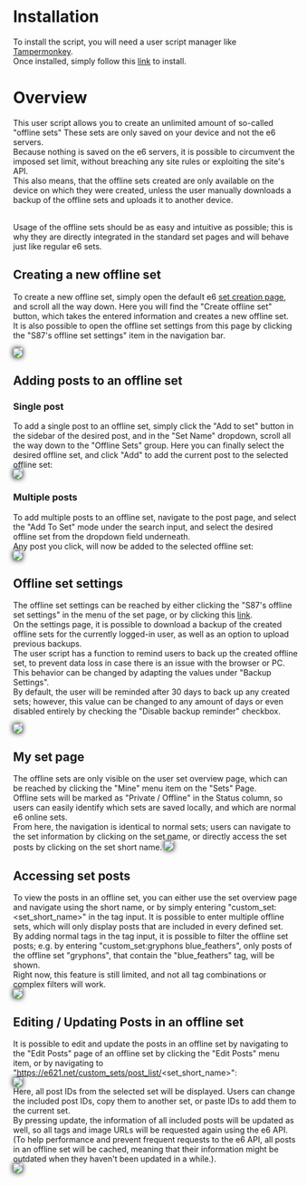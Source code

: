 # Installation

To install the script, you will need a user script manager like <a href="https://www.tampermonkey.net/" target="_blank">Tampermonkey</a>.<br>
Once installed, simply follow this [link](https://raw.githubusercontent.com/S87GMIL/e621_unlimited_sets/releases/latest/e621UnlimitedSets.user.js) to install. 

# Overview

This user script allows you to create an unlimited amount of so-called "offline sets" These sets are only saved on your device and not the e6 servers.<br>
Because nothing is saved on the e6 servers, it is possible to circumvent the imposed set limit, without breaching any site rules or exploiting the site's API.<br>
This also means, that the offline sets created are only available on the device on which they were created, unless the user manually downloads a backup of the offline sets and uploads it to another device.<br><br>

Usage of the offline sets should be as easy and intuitive as possible; this is why they are directly integrated in the standard set pages and will behave just like regular e6 sets.

## Creating a new offline set

To create a new offline set, simply open the default e6 [set creation page](https://e621.net/post_sets/new), and scroll all the way down. Here you will find the "Create offline set" button, which takes the entered information and creates a new offline set.<br>
It is also possible to open the offline set settings from this page by clicking the "S87's offline set settings" item in the navigation bar.

<image src="./readme_images/set_creation.png" style="box-shadow: 0px 0px 10px black;">

## Adding posts to an offline set

### Single post

To add a single post to an offline set, simply click the "Add to set" button in the sidebar of the desired post, and in the "Set Name" dropdown, scroll all the way down to the "Offline Sets" group. Here you can finally select the desired offline set, and click "Add" to add the current post to the selected offline set:<br>
<image src="./readme_images/single_post_add_to_offline_set.png" style="box-shadow: 0px 0px 10px black;">

### Multiple posts

To add multiple posts to an offline set, navigate to the post page, and select the "Add To Set" mode under the search input, and select the desired offline set from the dropdown field underneath.<br>
Any post you click, will now be added to the selected offline set:<br>
<image src="./readme_images/multiple_posts_add_to_offline_set.png" style="box-shadow: 0px 0px 10px black;">

## Offline set settings

The offline set settings can be reached by either clicking the "S87's offline set settings" in the menu of the set page, or by clicking this [link](https://e621.net/custom_sets/settings).<br>
On the settings page, it is possible to download a backup of the created offline sets for the currently logged-in user, as well as an option to upload previous backups.<br>
The user script has a function to remind users to back up the created offline set, to prevent data loss in case there is an issue with the browser or PC. This behavior can be changed by adapting the values under "Backup Settings".<br>
By default, the user will be reminded after 30 days to back up any created sets; however, this value can be changed to any amount of days or even disabled entirely by checking the "Disable backup reminder" checkbox.

<image src="./readme_images/offline_set_settings.png" style="box-shadow: 0px 0px 10px black;"><br> 

## My set page

The offline sets are only visible on the user set overview page, which can be reached by clicking the "Mine" menu item on the "Sets" Page.<br>
Offline sets will be marked as "Private / Offline" in the Status column, so users can easily identify which sets are saved locally, and which are normal e6 online sets.<br>
From here, the navigation is identical to normal sets; users can navigate to the set information by clicking on the set name, or directly access the set posts by clicking on the set short name.
<image src="./readme_images/user_set_overview_page.png" style="box-shadow: 0px 0px 10px black;"><br> 

## Accessing set posts

To view the posts in an offline set, you can either use the set overview page and navigate using the short name, or by simply entering "custom_set:<set_short_name>" in the tag input. It is possible to enter multiple offline sets, which will only display posts that are included in every defined set.<br>
By adding normal tags in the tag input, it is possible to filter the offline set posts; e.g. by entering "custom_set:gryphons blue_feathers", only posts of the offline set "gryphons", that contain the "blue_feathers" tag, will be shown.<br>
Right now, this feature is still limited, and not all tag combinations or complex filters will work.
<br>
<image src="./readme_images/custom_set_tag_input.png" style="box-shadow: 0px 0px 10px black;"><br> 

## Editing / Updating Posts in an offline set

It is possible to edit and update the posts in an offline set by navigating to the "Edit Posts" page of an offline set by clicking the "Edit Posts" menu item, or by navigating to "https://e621.net/custom_sets/post_list/<set_short_name>":<br>
<image src="./readme_images/offline_set_edit_posts_button.png" style="box-shadow: 0px 0px 10px black;"><br> 
Here, all post IDs from the selected set will be displayed. Users can change the included post IDs, copy them to another set, or paste IDs to add them to the current set.<br>
By pressing update, the information of all included posts will be updated as well, so all tags and image URLs will be requested again using the e6 API. (To help performance and prevent frequent requests to the e6 API, all posts in an offline set will be cached, meaning that their information might be outdated when they haven't been updated in a while.).<br>
<image src="./readme_images/update_set_posts.png" style="box-shadow: 0px 0px 10px black;"><br> 